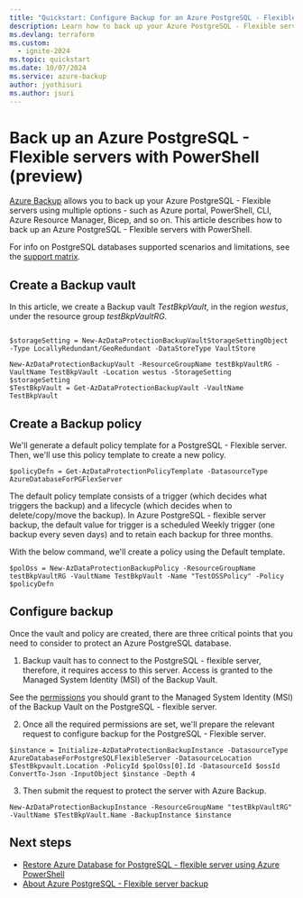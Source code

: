 ```yaml
---
title: "Quickstart: Configure Backup for an Azure PostgreSQL - Flexible server using PowerShell"
description: Learn how to back up your Azure PostgreSQL - Flexible server with PowerShell.
ms.devlang: terraform
ms.custom:
  - ignite-2024
ms.topic: quickstart
ms.date: 10/07/2024
ms.service: azure-backup
author: jyothisuri
ms.author: jsuri
---
```


#  Back up an Azure PostgreSQL - Flexible servers with PowerShell (preview)

[Azure Backup](backup-azure-database-postgresql-flex-overview.md) allows you to back up your Azure PostgreSQL - Flexible servers using multiple options - such as Azure portal, PowerShell, CLI, Azure Resource Manager, Bicep, and so on. This article describes how to back up an Azure PostgreSQL - Flexible servers with PowerShell.

For info on PostgreSQL databases supported scenarios and limitations, see the [support matrix](backup-azure-database-postgresql-flex-support-matrix.md).

## Create a Backup vault

In this article, we create a Backup vault _TestBkpVault_, in the region _westus_, under the resource group _testBkpVaultRG_. 

```azurepowershell

$storageSetting = New-AzDataProtectionBackupVaultStorageSettingObject -Type LocallyRedundant/GeoRedundant -DataStoreType VaultStore

New-AzDataProtectionBackupVault -ResourceGroupName testBkpVaultRG -VaultName TestBkpVault -Location westus -StorageSetting $storageSetting
$TestBkpVault = Get-AzDataProtectionBackupVault -VaultName TestBkpVault
```

## Create a Backup policy

We'll generate a default policy template for a PostgreSQL - Flexible server. Then, we'll use this policy template to create a new policy.

```azurecli
$policyDefn = Get-AzDataProtectionPolicyTemplate -DatasourceType AzureDatabaseForPGFlexServer
```

The default policy template consists of a trigger (which decides what triggers the backup) and a lifecycle (which decides when to delete/copy/move the backup). In Azure PostgreSQL - flexible server backup, the default value for trigger is a scheduled Weekly trigger (one backup every seven days) and to retain each backup for three months.

With the below command, we'll create a policy using the Default template.

```azurecli
$polOss = New-AzDataProtectionBackupPolicy -ResourceGroupName testBkpVaultRG -VaultName TestBkpVault -Name "TestOSSPolicy" -Policy $policyDefn
```

## Configure backup

Once the vault and policy are created, there are three critical points that you need to consider to protect an Azure PostgreSQL database.

1. Backup vault has to connect to the PostgreSQL - flexible server, therefore, it requires access to this server. Access is granted to the Managed System Identity (MSI) of the Backup Vault.

See the [permissions](.\backup-azure-database-postgresql-flex-overview.md#permissions-for-backup) you should grant to the Managed System Identity (MSI) of the Backup Vault on the PostgreSQL - flexible server.

2. Once all the required permissions are set, we'll prepare the relevant request to configure backup for the PostgreSQL - Flexible server.
 
```azurecli
$instance = Initialize-AzDataProtectionBackupInstance -DatasourceType AzureDatabaseForPostgreSQLFlexibleServer -DatasourceLocation $TestBkpvault.Location -PolicyId $polOss[0].Id -DatasourceId $ossId ConvertTo-Json -InputObject $instance -Depth 4 
```

3. Then submit the request to protect the server with Azure Backup.

```azurecli
New-AzDataProtectionBackupInstance -ResourceGroupName "testBkpVaultRG" -VaultName $TestBkpVault.Name -BackupInstance $instance
```

## Next steps

- [Restore Azure Database for PostgreSQL - flexible server using Azure PowerShell](backup-azure-database-postgresql-flex-restore-powershell.md)
- [About Azure PostgreSQL - Flexible server backup](backup-azure-database-postgresql-flex-overview.md)

